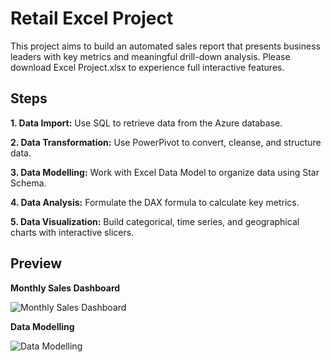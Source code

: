 # Retail Excel Project
This project aims to build an automated sales report that presents business leaders with key metrics and meaningful drill-down analysis. Please download Excel Project.xlsx to experience full interactive features. 
## Steps
**1. Data Import:** Use SQL to retrieve data from the Azure database.

**2. Data Transformation:** Use PowerPivot to convert, cleanse, and structure data. 

**3. Data Modelling:** Work with Excel Data Model to organize data using Star Schema.

**4. Data Analysis:** Formulate the DAX formula to calculate key metrics.

**5. Data Visualization:** Build categorical, time series, and geographical charts with interactive slicers.
## Preview

**Monthly Sales Dashboard**

![Monthly Sales Dashboard](https://github.com/cloneacc0212/RetailExcelProject/blob/61e142ed45ec6ddf89c70116813ceec19a0a976d/M%E1%BA%ABu%20Report.png)

**Data Modelling**

![Data Modelling](https://github.com/cloneacc0212/RetailExcelProject/blob/96c0e9d2e4b87ae992f307940c1b862a32d08bbb/M%E1%BA%ABu%20Data%20Model.png)
